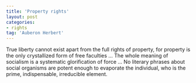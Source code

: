 ```yaml
---
title: 'Property rights'
layout: post
categories:
- rights
tag: 'Auberon Herbert'
---
```


True liberty cannot exist apart from the full rights of property, for property is the only crystallized form of free faculties … The whole meaning of socialism is a systematic glorification of force … No literary phrases about social organisms are potent enough to evaporate the individual, who is the prime, indispensable, irreducible element.